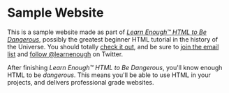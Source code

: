# Sample Website

This is a sample website made as part of
[*Learn Enough™ HTML to Be Dangerous*](http://learnenough.com/html-tutorial),
possibly the greatest beginner HTML tutorial in the history of the Universe.
You should totally [check it out](http://learnenough.com/html-tutorial),
and be sure to [join the email list](http://learnenough.com/#email_list) and
[follow @learnenough](http://twitter.com/learnenough) on Twitter.

After finishing *Learn Enough™ HTML to Be Dangerous*, you'll know enough HTML to be
*dangerous*. This means 	you'll be able to use HTML in your projects, and delivers professional grade websites.
